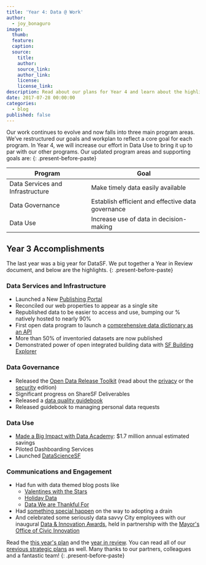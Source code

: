 ```yaml
---
title: 'Year 4: Data @ Work'
author:
  - joy_bonaguro
image:
  thumb:
  feature:
  caption:
  source:
    title:
    author:
    source_link:
    author_link:
    license:
    license_link:
description: Read about our plans for Year 4 and learn about the highlights from Year 3
date: 2017-07-28 00:00:00
categories:
  - blog
published: false
---
```



Our work continues to evolve and now falls into three main program areas. We’ve restructured our goals and workplan to reflect a core goal for each program. In Year 4, we will increase our effort in Data Use to bring it up to par with our other programs. Our updated program areas and supporting goals are:
{: .present-before-paste}

| Program       | Goal |
| --- | --- |
| Data Services and Infrastructure       | Make timely data easily available |
| Data Governance       | Establish efficient and effective data governance |
| Data Use       | Increase use of data in decision-making |

## Year 3 Accomplishments

The last year was a big year for DataSF. We put together a Year in Review document, and below are the highlights.
{: .present-before-paste}

### Data Services and Infrastructure

* Launched a New [Publishing Portal](https://datasf.org/publishing/)
* Reconciled our web properties to appear as a single site
* Republished data to be easier to access and use, bumping our % natively hosted to nearly 90%
* First open data program to launch a [comprehensive data dictionary as an API](https://datasf.org/blog/show-me-the-data-dictionary/)
* More than 50% of inventoried datasets are now published
* Demonstrated power of open integrated building data with [SF Building Explorer](https://datasf.org/blog/new-sf-building-footprints-released-with-3d-characteristics/)

### Data Governance

* Released the [Open Data Release Toolkit](https://datasf.org/resources/open-data-release-toolkit/) (read about the [privacy](https://datasf.org/blog/4-steps-to-manage-privacy-and-de-identification-for-your-open-data-program/) or the [security](https://datasf.org/blog/4-steps-to-manage-security-risks-with-open-data/) edition)
* Significant progress on ShareSF Deliverables
* Released a [data quality guidebook](https://datasf.org/blog/how-to-ensure-quality-data/)
* Released guidebook to managing personal data requests

### Data Use

* [Made a Big Impact with Data Academy](https://datasf.org/blog/the-results-are-in-data-academy-makes-a-big-impact/): $1.7 million annual estimated savings
* Piloted Dashboarding Services
* Launched [DataScienceSF](https://datasf.org/science/)

### Communications and Engagement

* Had fun with data themed blog posts like
  * [Valentines with the Stars](https://datasf.org/blog/valentines-with-the-stars/)
  * [Holiday Data](https://datasf.org/blog/holiday-data/)
  * [Data We are Thankful For](https://datasf.org/blog/data-we-are-thankful-for/)
* Had [something special happen](https://datasf.org/blog/something-special-happened-on-the-way-to-adopting-drains/) on the way to adopting a drain
* And celebrated some seriously data savvy City employees with our inaugural [Data & Innovation Awards](https://datasf.org/blog/data-shakers-and-innovators/), held in partnership with the [Mayor's Office of Civic Innovation](http://www.innovation.sfgov.org/)

Read the [this year's plan](https://docs.google.com/document/d/1LAiq6xGs9aJ7y4syP5l0opH7v8EbSqcRPuwaSvGK9Uo/edit?usp=sharing) and the [year in review](https://docs.google.com/document/d/1FTQ6oDWFEVVASlRDoCZ34HTGQZEvZdxRgDHFQFJfejA/edit?usp=sharing). You can read all of our [previous strategic plans](https://datasf.org/resources/datasf-strategic-planning/) as well. Many thanks to our partners, colleagues and a fantastic team!
{: .present-before-paste}